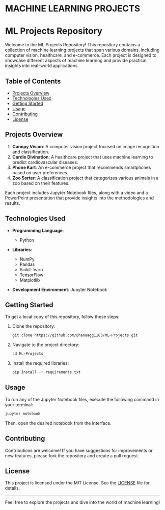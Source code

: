 # MACHINE LEARNING PROJECTS


# ML Projects Repository

Welcome to the ML Projects Repository! This repository contains a collection of machine learning projects that span various domains, including computer vision, healthcare, and e-commerce. Each project is designed to showcase different aspects of machine learning and provide practical insights into real-world applications.

## Table of Contents

- [Projects Overview](#projects-overview)
- [Technologies Used](#technologies-used)
- [Getting Started](#getting-started)
- [Usage](#usage)
- [Contributing](#contributing)
- [License](#license)

## Projects Overview

1. **Canopy Vision**: A computer vision project focused on image recognition and classification.
2. **Cardio Divination**: A healthcare project that uses machine learning to predict cardiovascular diseases.
3. **Phone Kart**: An e-commerce project that recommends smartphones based on user preferences.
4. **Zoo Sorter**: A classification project that categorizes various animals in a zoo based on their features.

Each project includes Jupyter Notebook files, along with a video and a PowerPoint presentation that provide insights into the methodologies and results.

## Technologies Used

- **Programming Language**:
  - Python

- **Libraries**: 
  - NumPy
  - Pandas
  - Scikit-learn
  - TensorFlow
  - Matplotlib

- **Development Environment**: Jupyter Notebook

## Getting Started

To get a local copy of this repository, follow these steps:

1. Clone the repository:
   ```bash
   git clone https://github.com/Bhanuagg1183/ML-Projects.git
   ```
2. Navigate to the project directory:
   ```bash
   cd ML-Projects
   ```
3. Install the required libraries:
   ```bash
   pip install -r requirements.txt
   ```

## Usage

To run any of the Jupyter Notebook files, execute the following command in your terminal:
```bash
jupyter notebook
```
Then, open the desired notebook from the interface.

## Contributing

Contributions are welcome! If you have suggestions for improvements or new features, please fork the repository and create a pull request.

## License

This project is licensed under the MIT License. See the [LICENSE](LICENSE) file for details.

---

Feel free to explore the projects and dive into the world of machine learning!
